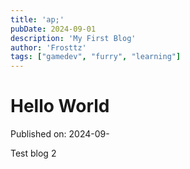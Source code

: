 ```yaml
---
title: 'ap;'
pubDate: 2024-09-01
description: 'My First Blog'
author: 'Frosttz'
tags: ["gamedev", "furry", "learning"]
---
```


# Hello World
Published on: 2024-09-

Test blog 2